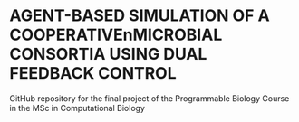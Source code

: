 # AGENT-BASED SIMULATION OF A COOPERATIVEnMICROBIAL CONSORTIA USING DUAL FEEDBACK CONTROL
GitHub repository for the final project of the Programmable Biology Course in the MSc in Computational Biology
